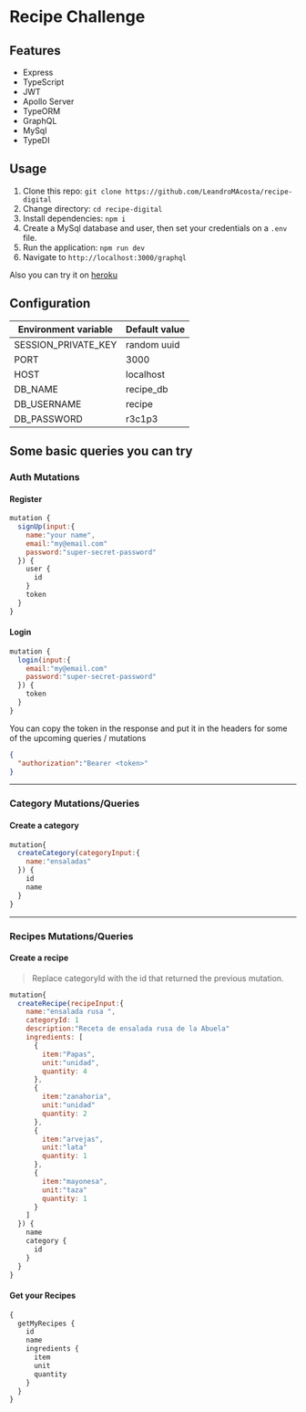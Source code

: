# Recipe Challenge

## Features

- Express
- TypeScript
- JWT
- Apollo Server
- TypeORM
- GraphQL
- MySql
- TypeDI

## Usage

1. Clone this repo: `git clone https://github.com/LeandroMAcosta/recipe-digital`
2. Change directory: `cd recipe-digital`
3. Install dependencies: `npm i`
4. Create a MySql database and user, then set your credentials on a `.env` file.
5. Run the application: `npm run dev`
6. Navigate to `http://localhost:3000/graphql`

Also you can try it on [heroku](https://recipe-digital-challenge.herokuapp.com/graphql) 

## Configuration

| Environment variable | Default value |
| -------------------- | ------------- |
| SESSION_PRIVATE_KEY  | random uuid   |
| PORT                 | 3000          |
| HOST                 | localhost     |
| DB_NAME              | recipe_db     |
| DB_USERNAME          | recipe        |
| DB_PASSWORD          | r3c1p3        |


## Some basic queries you can try


### Auth Mutations


#### Register
```javascript
mutation {
  signUp(input:{
    name:"your name",
    email:"my@email.com"
    password:"super-secret-password"
  }) {
    user {
      id
    }
    token
  }
}
```

#### Login
```javascript
mutation {
  login(input:{
    email:"my@email.com"
    password:"super-secret-password"
  }) {
    token
  }
}
```

You can copy the token in the response and put it in the headers for some of the upcoming queries / mutations


```json
{
  "authorization":"Bearer <token>"
}
```

---

### Category Mutations/Queries

#### Create a category
```javascript
mutation{
  createCategory(categoryInput:{
    name:"ensaladas"
  }) {
    id
    name
  }
}
```
--- 
### Recipes Mutations/Queries

#### Create a recipe

> Replace categoryId with the id that returned the previous mutation. 
```javascript
mutation{
  createRecipe(recipeInput:{
    name:"ensalada rusa ",
    categoryId: 1
    description:"Receta de ensalada rusa de la Abuela"
    ingredients: [
      {
        item:"Papas",
        unit:"unidad",
        quantity: 4
      },
      {
        item:"zanahoria",
        unit:"unidad"
        quantity: 2
      },
      {
        item:"arvejas",
        unit:"lata"
        quantity: 1
      },
      {
        item:"mayonesa",
        unit:"taza"
        quantity: 1
      }
    ]
  }) {
    name
    category {
      id
    }
  }
}
```

#### Get your Recipes

```javascript
{
  getMyRecipes {
    id
    name
    ingredients {
      item
      unit
      quantity
    }
  }
}
```